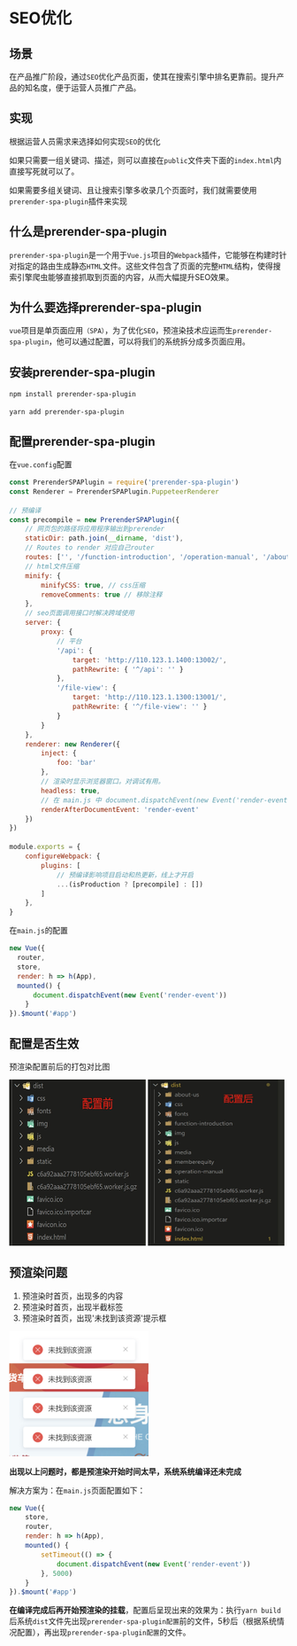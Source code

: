 # SEO优化
## 场景
在产品推广阶段，通过`SEO`优化产品页面，使其在搜索引擎中排名更靠前。提升产品的知名度，便于运营人员推广产品。

## 实现
根据运营人员需求来选择如何实现`SEO`的优化

如果只需要一组关键词、描述，则可以直接在`public`文件夹下面的`index.html`内直接写死就可以了。

如果需要多组关键词、且让搜索引擎多收录几个页面时，我们就需要使用`prerender-spa-plugin`插件来实现

## 什么是prerender-spa-plugin
`prerender-spa-plugin`是一个用于`Vue.js`项目的`Webpack`插件，它能够在构建时针对指定的路由生成静态`HTML`文件。这些文件包含了页面的完整`HTML`结构，使得搜索引擎爬虫能够直接抓取到页面的内容，从而大幅提升SEO效果。

## 为什么要选择prerender-spa-plugin
`vue`项目是单页面应用`（SPA）`，为了优化`SEO`，预渲染技术应运而生`prerender-spa-plugin`，他可以通过配置，可以将我们的系统拆分成多页面应用。

## 安装prerender-spa-plugin
```
npm install prerender-spa-plugin

yarn add prerender-spa-plugin
```

## 配置prerender-spa-plugin
在`vue.config`配置
```js
const PrerenderSPAPlugin = require('prerender-spa-plugin')
const Renderer = PrerenderSPAPlugin.PuppeteerRenderer

// 预编译
const precompile = new PrerenderSPAPlugin({
    // 网页包的路径将应用程序输出到prerender
    staticDir: path.join(__dirname, 'dist'),
    // Routes to render 对应自己router
    routes: ['', '/function-introduction', '/operation-manual', '/about-us', '/memberequity'],
    // html文件压缩
    minify: {
        minifyCSS: true, // css压缩
        removeComments: true // 移除注释
    },
    // seo页面调用接口时解决跨域使用
    server: {
        proxy: {
            // 平台
            '/api': {
                target: 'http://110.123.1.1400:13002/',
                pathRewrite: { '^/api': '' }
            },
            '/file-view': {
                target: 'http://110.123.1.1300:13001/',
                pathRewrite: { '^/file-view': '' }
            }
        }
    },
    renderer: new Renderer({
        inject: {
            foo: 'bar'
        },
        // 渲染时显示浏览器窗口。对调试有用。
        headless: true,
        // 在 main.js 中 document.dispatchEvent(new Event('render-event'))，两者的事件名称要对应上。
        renderAfterDocumentEvent: 'render-event'
    })
})

module.exports = {
    configureWebpack: {
        plugins: [
            // 预编译影响项目启动和热更新，线上才开启
            ...(isProduction ? [precompile] : [])
        ]
    },
}
```
在`main.js`的配置
```js
new Vue({
  router,
  store,
  render: h => h(App),
  mounted() {
      document.dispatchEvent(new Event('render-event'))
    }
}).$mount('#app')
```
## 配置是否生效
预渲染配置前后的打包对比图

<img src="../../../images/vue/seo配置前.jpg" style="height:300px; width: 49%">
<img src="../../../images/vue/seo配置后.jpg" style="height:300px; width: 49%">

## 预渲染问题
1. 预渲染时首页，出现多的内容
2. 预渲染时首页，出现半截标签
3. 预渲染时首页，出现'未找到该资源'提示框

<img src="../../../images/vue/seo问题.jpg" style="width: 50%;">

**出现以上问题时，都是预渲染开始时间太早，系统系统编译还未完成**

解决方案为：在`main.js`页面配置如下：
```js
new Vue({
    store,
    router,
    render: h => h(App),
    mounted() {
        setTimeout(() => {
            document.dispatchEvent(new Event('render-event'))
        }, 5000)
    }
}).$mount('#app')
```
**在编译完成后再开始预渲染的挂载**，配置后呈现出来的效果为：执行`yarn build`后系统`dist`文件先出现`prerender-spa-plugin配置`前的文件，5秒后（根据系统情况配置），再出现`prerender-spa-plugin配置`的文件。